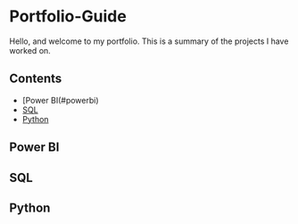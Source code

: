 # Portfolio-Guide
Hello, and welcome to my portfolio. This is a summary of the projects I have worked on.

## Contents
- [Power BI(#powerbi)
- [SQL](#sql)
- [Python](#python)

## Power BI

## SQL

## Python
